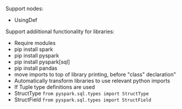 Support nodes:
* UsingDef

Support addiitional functionality for libraries:

* Require modules
 * pip install spark
 * pip install pyspark
 * pip install pyspark[sql]
 * pip install pandas
* move imports to top of library printing, before "class" declaration"
* Automatically transform libraries to use relevant python imports
 * If Tuple type definitions are used
  * StructType `from pyspark.sql.types import StructType`
  * StructField `from pyspark.sql.types import StructField`
